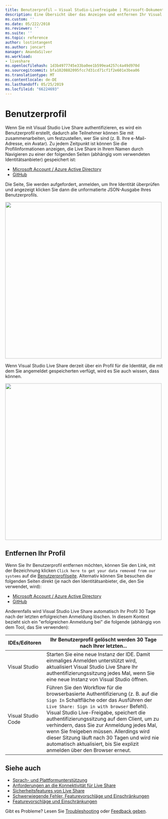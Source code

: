 ```yaml
---
title: Benutzerprofil – Visual Studio-Livefreigabe | Microsoft-Dokumentation
description: Eine Übersicht über das Anzeigen und entfernen Ihr Visual Studio Live Share-Benutzerprofil.
ms.custom: ''
ms.date: 05/222/2018
ms.reviewer: ''
ms.suite: ''
ms.topic: reference
author: lostintangent
ms.author: joncart
manager: AmandaSilver
ms.workload:
- liveshare
ms.openlocfilehash: 1d3b4977745e33ba0ee1b599ea4257c4a49d970d
ms.sourcegitcommit: bfa1020882095fcc7d31cd71cf1f2e601e3bea06
ms.translationtype: MT
ms.contentlocale: de-DE
ms.lasthandoff: 05/25/2019
ms.locfileid: "66224693"
---
```

<!--
Copyright © Microsoft Corporation
All rights reserved.
Creative Commons Attribution 4.0 License (International): https://creativecommons.org/licenses/by/4.0/legalcode
-->

# <a name="user-profile"></a>Benutzerprofil

Wenn Sie mit Visual Studio Live Share authentifizieren, es wird ein Benutzerprofil erstellt, dadurch alle Teilnehmer können Sie mit zusammenarbeiten, um festzustellen, wer Sie sind (z. B. Ihre e-Mail-Adresse, ein Avatar). Zu jedem Zeitpunkt ist können Sie die Profilinformationen anzeigen, die Live Share in Ihrem Namen durch Navigieren zu einer der folgenden Seiten (abhängig vom verwendeten Identitätsanbieter) gespeichert ist:

- [Microsoft Account / Azure Active Directory](https://prod.liveshare.vsengsaas.visualstudio.com/auth/identity/microsoft/viewprofile)
- [GitHub](https://prod.liveshare.vsengsaas.visualstudio.com/auth/identity/github/viewprofile)

Die Seite, Sie werden aufgefordert, anmelden, um Ihre Identität überprüfen und angezeigt klicken Sie dann die unformatierte JSON-Ausgabe Ihres Benutzerprofils.

<img width="500px" src="media/user-profile.png" />

Wenn Visual Studio Live Share derzeit über ein Profil für die Identität, die mit dem Sie angemeldet gespeicherten verfügt, wird es Sie auch wissen, dass können.

<img width="500px" src="media/no-profile.png" />

## <a name="removing-your-profile"></a>Entfernen Ihr Profil

Wenn Sie Ihr Benutzerprofil entfernen möchten, können Sie den Link, mit der Bezeichnung klicken `Click here to get your data removed from our systems` auf die [Benutzerprofilseite](#user-profile). Alternativ können Sie besuchen die folgenden Seiten direkt (je nach den Identitätsanbieter, die, den Sie verwendet, wird):

- [Microsoft Account / Azure Active Directory](https://prod.liveshare.vsengsaas.visualstudio.com/auth/identity/microsoft/deleteme)
- [GitHub](https://prod.liveshare.vsengsaas.visualstudio.com/auth/identity/github/deleteme)

Anderenfalls wird Visual Studio Live Share automatisch Ihr Profil 30 Tage nach der letzten erfolgreichen Anmeldung löschen. In diesem Kontext bezieht sich ein "erfolgreichen Anmeldung bei" die folgende (abhängig von dem Tool, das Sie verwenden):

| IDEs/Editoren | Ihr Benutzerprofil gelöscht werden 30 Tage nach Ihrer letzten... |
|-|-|
| Visual Studio | Starten Sie eine neue Instanz der IDE. Damit einmaliges Anmelden unterstützt wird, aktualisiert Visual Studio Live Share Ihr authentifizierungssitzung jedes Mal, wenn Sie eine neue Instanz von Visual Studio öffnen. |
| Visual Studio Code | Führen Sie den Workflow für die browserbasierte Authentifizierung (z. B. auf die `Sign In` Schaltfläche oder das Ausführen der `Live Share: Sign in with browser` Befehl). Visual Studio Live-Freigabe, speichert die authentifizierungssitzung auf dem Client, um zu verhindern, dass Sie zur Anmeldung jedes Mal, wenn Sie freigeben müssen. Allerdings wird dieser Sitzung läuft nach 30 Tagen und wird nie automatisch aktualisiert, bis Sie explizit anmelden über den Browser erneut. |

## <a name="see-also"></a>Siehe auch

- [Sprach- und Plattformunterstützung](reference/platform-support.md)
- [Anforderungen an die Konnektivität für Live Share](reference/connectivity.md)
- [Sicherheitsfeatures von Live Share](reference/security.md)
- [Schwerwiegende Fehler, Featurevorschläge und Einschränkungen](https://aka.ms/vsls-issues)
- [Featurevorschläge und Einschränkungen](https://aka.ms/vsls-feature-requests)

Gibt es Probleme? Lesen Sie [Troubleshooting](troubleshooting.md) oder [Feedback geben](support.md).
